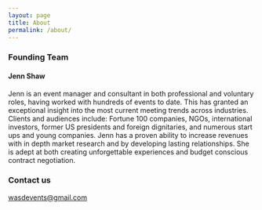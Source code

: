 ```yaml
---
layout: page
title: About
permalink: /about/
---
```


### Founding Team

#### Jenn Shaw

Jenn is an event manager and consultant in both professional and voluntary roles, having worked with hundreds of events to date. This has granted an exceptional insight into the most current meeting trends across industries. Clients and audiences include: Fortune 100 companies, NGOs, international investors, former US presidents and foreign dignitaries, and numerous start ups and young companies. Jenn has a proven ability to increase revenues with in depth market research and by developing lasting relationships. She is adept at both creating unforgettable experiences and budget conscious contract negotiation.

### Contact us

[wasdevents@gmail.com](mailto:wasdevents@gmail.com)
